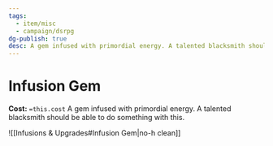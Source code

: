 ```yaml
---
tags:
  - item/misc
  - campaign/dsrpg
dg-publish: true
desc: A gem infused with primordial energy. A talented blacksmith should be able to do something with this.
---
```


# Infusion Gem
**Cost:** `=this.cost`
A gem infused with primordial energy. A talented blacksmith should be able to do something with this.

![[Infusions & Upgrades#Infusion Gem|no-h clean]]
